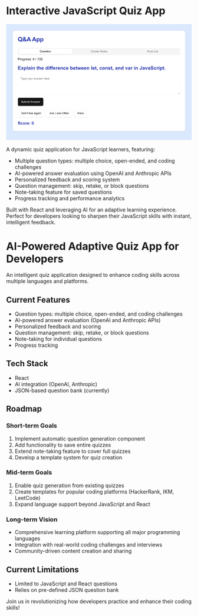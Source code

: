
# Interactive JavaScript Quiz App

![App Screenshot](./public/app-image.png)

A dynamic quiz application for JavaScript learners, featuring:

- Multiple question types: multiple choice, open-ended, and coding challenges
- AI-powered answer evaluation using OpenAI and Anthropic APIs
- Personalized feedback and scoring system
- Question management: skip, retake, or block questions
- Note-taking feature for saved questions
- Progress tracking and performance analytics

Built with React and leveraging AI for an adaptive learning experience. Perfect for developers looking to sharpen their JavaScript skills with instant, intelligent feedback.


# AI-Powered Adaptive Quiz App for Developers

An intelligent quiz application designed to enhance coding skills across multiple languages and platforms.

## Current Features
- Question types: multiple choice, open-ended, and coding challenges
- AI-powered answer evaluation (OpenAI and Anthropic APIs)
- Personalized feedback and scoring
- Question management: skip, retake, or block questions
- Note-taking for individual questions
- Progress tracking

## Tech Stack
- React
- AI integration (OpenAI, Anthropic)
- JSON-based question bank (currently)

## Roadmap

### Short-term Goals
1. Implement automatic question generation component
2. Add functionality to save entire quizzes
3. Extend note-taking feature to cover full quizzes
4. Develop a template system for quiz creation

### Mid-term Goals
1. Enable quiz generation from existing quizzes
2. Create templates for popular coding platforms (HackerRank, IKM, LeetCode)
3. Expand language support beyond JavaScript and React

### Long-term Vision
- Comprehensive learning platform supporting all major programming languages
- Integration with real-world coding challenges and interviews
- Community-driven content creation and sharing

## Current Limitations
- Limited to JavaScript and React questions
- Relies on pre-defined JSON question bank

Join us in revolutionizing how developers practice and enhance their coding skills!